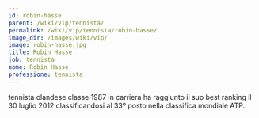 ```yaml
---
id: robin-hasse
parent: /wiki/vip/tennista/
permalink: /wiki/vip/tennista/robin-hasse/
image_dir: /images/wiki/vip/
image: robin-hasse.jpg
title: Robin Hasse
job: tennista
nome: Robin Hasse
professione: tennista
---
```

tennista olandese classe 1987 in carriera ha raggiunto il suo best ranking il 30 luglio 2012 classificandosi al 33º posto nella classifica mondiale ATP.